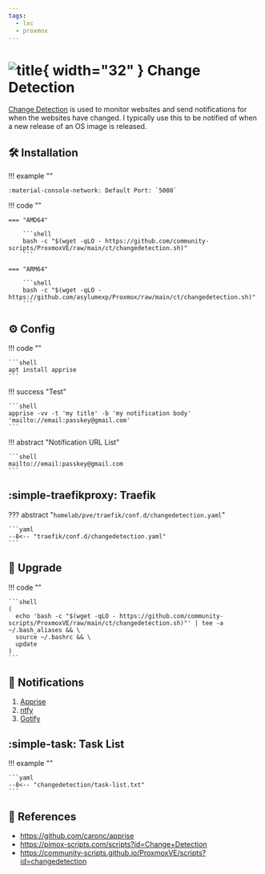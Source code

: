 ```yaml
---
tags:
  - lxc
  - proxmox
---
```

# ![title](https://raw.githubusercontent.com/selfhst/icons/400886b4f5cd552ef373e4550cb0be7344402cce/svg/changedetection.svg){ width="32" } Change Detection

[Change Detection][1] is used to monitor websites and send notifications for when the websites have changed. I typically use this to be notified of when a new release of an OS image is released.

## :hammer_and_wrench: Installation

!!! example ""

    :material-console-network: Default Port: `5000`

!!! code ""

    === "AMD64"

        ```shell
        bash -c "$(wget -qLO - https://github.com/community-scripts/ProxmoxVE/raw/main/ct/changedetection.sh)"
        ```

    === "ARM64"

        ```shell
        bash -c "$(wget -qLO - https://github.com/asylumexp/Proxmox/raw/main/ct/changedetection.sh)"
        ```

## :gear: Config

!!! code ""

    ```shell
    apt install apprise
    ```

!!! success "Test"

    ```shell
    apprise -vv -t 'my title' -b 'my notification body' 'mailto://email:passkey@gmail.com'
    ```

!!! abstract "Notification URL List"

    ```shell
    mailto://email:passkey@gmail.com
    ```

## :simple-traefikproxy: Traefik

??? abstract "`homelab/pve/traefik/conf.d/changedetection.yaml`"

    ```yaml
    --8<-- "traefik/conf.d/changedetection.yaml"
    ```

## :rocket: Upgrade

!!! code ""

    ```shell
    (
      echo 'bash -c "$(wget -qLO - https://github.com/community-scripts/ProxmoxVE/raw/main/ct/changedetection.sh)"' | tee -a ~/.bash_aliases && \
      source ~/.bashrc && \
      update
    )
    ```

## :bell: Notifications

1. [Apprise][2]
2. [ntfy][3]
3. [Gotify][4]

## :simple-task: Task List

!!! example ""

    ```yaml
    --8<-- "changedetection/task-list.txt"
    ```

## :link: References

- <https://github.com/caronc/apprise>
- <https://pimox-scripts.com/scripts?id=Change+Detection>
- <https://community-scripts.github.io/ProxmoxVE/scripts?id=changedetection>

[1]: <https://changedetection.io/>
[2]: <../tools/apprise.md>
[3]: <./ntfy.md>
[4]: <./gotify.md>
